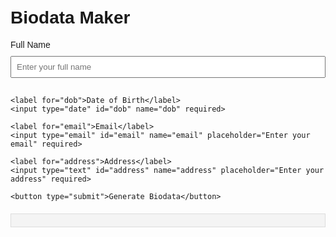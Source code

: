 <!DOCTYPE html>
<html lang="en">
<head>
  <meta charset="UTF-8">
  <meta name="viewport" content="width=device-width, initial-scale=1.0">
  <title>Biodata Maker</title>
  <style>
    body { font-family: Arial, sans-serif; padding: 20px; }
    label { display: block; margin: 10px 0 5px; }
    input { width: 100%; padding: 8px; margin: 5px 0 15px; }
    button { padding: 10px 15px; background-color: #4CAF50; color: white; border: none; cursor: pointer; }
    .result { margin-top: 20px; padding: 10px; background-color: #f4f4f4; border: 1px solid #ddd; }
  </style>
</head>
<body>

  <h1>Biodata Maker</h1>
  <form id="biodataForm">
    <label for="name">Full Name</label>
    <input type="text" id="name" name="name" placeholder="Enter your full name" required>
    
    <label for="dob">Date of Birth</label>
    <input type="date" id="dob" name="dob" required>
    
    <label for="email">Email</label>
    <input type="email" id="email" name="email" placeholder="Enter your email" required>
    
    <label for="address">Address</label>
    <input type="text" id="address" name="address" placeholder="Enter your address" required>
    
    <button type="submit">Generate Biodata</button>
  </form>

  <div id="result" class="result"></div>
  <button id="downloadBtn" style="display:none;">Download as PDF</button>

  <script src="https://cdnjs.cloudflare.com/ajax/libs/jspdf/2.5.1/jspdf.umd.min.js"></script>
  <script>
    document.getElementById("biodataForm").addEventListener("submit", function(e) {
      e.preventDefault();
      
      // Get form data
      let name = document.getElementById("name").value;
      let dob = document.getElementById("dob").value;
      let email = document.getElementById("email").value;
      let address = document.getElementById("address").value;

      // Display biodata result
      let resultHTML = `
        <h2>Your Biodata</h2>
        <p><strong>Name:</strong> ${name}</p>
        <p><strong>Date of Birth:</strong> ${dob}</p>
        <p><strong>Email:</strong> ${email}</p>
        <p><strong>Address:</strong> ${address}</p>
      `;
      document.getElementById("result").innerHTML = resultHTML;

      // Show the download button
      document.getElementById("downloadBtn").style.display = "inline-block";

      // Generate PDF on download click
      document.getElementById("downloadBtn").onclick = function() {
        const { jsPDF } = window.jspdf;
        const doc = new jsPDF();
        doc.text("Biodata", 10, 10);
        doc.text(`Name: ${name}`, 10, 20);
        doc.text(`Date of Birth: ${dob}`, 10, 30);
        doc.text(`Email: ${email}`, 10, 40);
        doc.text(`Address: ${address}`, 10, 50);
        doc.save("biodata.pdf");
      };
    });
  </script>

</body>
</html>
